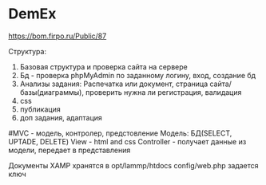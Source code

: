 # DemEx
https://bom.firpo.ru/Public/87

Структура: 
1. Базовая структура и проверка сайта на сервере
2. Бд - проверка phpMyAdmin по заданному логину,  вход,  создание бд
3. Анализы задания: Распечатка или документ, страница сайта/базы(диаграммы), проверить нужна ли регистрация, валидация
4. css
5. публикация
6. доп задания, адаптация


#MVC - модель, контролер, предстовление
Модель: БД(SELECT, UPTADE, DELETE)
View - html and css
Controller - получает данные из модели, передает в представления

Документы XAMP хранятся в opt/lammp/htdocs
config/web.php задается ключ
